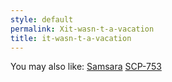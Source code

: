 ```yaml
---
style: default
permalink: Xit-wasn-t-a-vacation
title: it-wasn-t-a-vacation
---
```

You may also like:
[Samsara](http://scp-wiki.net/samsara)
[SCP-753](http://scp-wiki.net/scp-753)